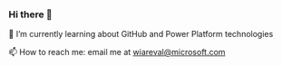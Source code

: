 ### Hi there 👋
🌱 I’m currently learning about GitHub and Power Platform technologies 

📫 How to reach me: email me at wiareval@microsoft.com
<!--
**wiareval/wiareval** is a ✨ _special_ ✨ repository because its `README.md` (this file) appears on your GitHub profile.

Here are some ideas to get you started:

- 🔭 I’m currently working on ...
- 🌱 I’m currently learning ...
- 👯 I’m looking to collaborate on ...
- 🤔 I’m looking for help with ...
- 💬 Ask me about ...
- 📫 How to reach me: email me at wiareval@microsoft.com
- 😄 Pronouns: ...
- ⚡ Fun fact: ...
-->
